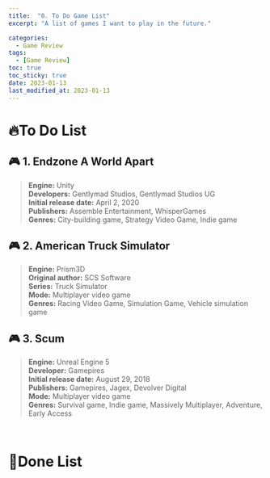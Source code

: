 ```yaml
---
title:  "0. To Do Game List"
excerpt: "A list of games I want to play in the future."

categories:
  - Game Review
tags:
  - [Game Review]
toc: true
toc_sticky: true
date: 2023-01-13
last_modified_at: 2023-01-13
---
```


# 🔥**To Do List**  

## **🎮 1. Endzone A World Apart**  

>**Engine:** Unity  
**Developers:** Gentlymad Studios, Gentlymad Studios UG  
**Initial release date:** April 2, 2020  
**Publishers:** Assemble Entertainment, WhisperGames  
**Genres:** City-building game, Strategy Video Game, Indie game  


## **🎮 2. American Truck Simulator**

>**Engine:** Prism3D  
**Original author:** SCS Software  
**Series:** Truck Simulator  
**Mode:** Multiplayer video game  
**Genres:** Racing Video Game, Simulation Game, Vehicle simulation game  

## **🎮 3. Scum**

>**Engine:** Unreal Engine 5  
**Developer:** Gamepires  
**Initial release date:** August 29, 2018  
**Publishers:** Gamepires, Jagex, Devolver Digital  
**Mode:** Multiplayer video game  
**Genres:** Survival game, Indie game, Massively Multiplayer, Adventure, Early Access    

<br>

# 🚩**Done List**

